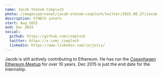 ```yaml
---
name: Jacob Stenum Czepluch
photo: /images/personal/jacob-stenum-czepluch/twitter/2025.08.27/jacob-stenum-czepluch.png
description: ETHÐΞV intern
start: Aug 2015
end: Dec 2015
social:
  github: https://github.com/czepluch
  twitter: https://x.com/_czepluch
  linkedin: https://www.linkedin.com/in/jstcz/
---
```


Jacob is still actively contributing to Ethereum.  He has run the [Copenhagen Ethereum Meetup](https://www.meetup.com/Copenhagen-Ethereum-Meetup/) for over 10 years.  Dec 2015 is just the end date for the internship.

